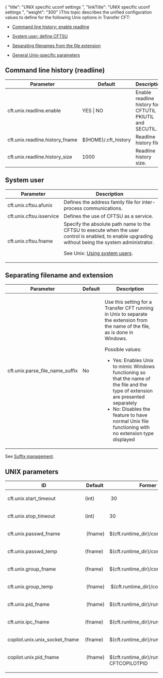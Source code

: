 {
    "title": "UNIX specific uconf settings ",
    "linkTitle": "UNIX specific uconf settings ",
    "weight": "300"
}This topic describes the unified configuration values to define for the following Unix options in Transfer CFT:

-   [Command line history: enable readline](#command)
-   [System user: define CFTSU](#system)
-   [Separating filenames from the file extension](#separat)
-   [General Unix-specific parameters](#unix)

## <span id="Command"></span>Command line history (readline)

<table cellspacing="0">
   <col/>
   <col/>
   <col/>
   <thead>
      <tr>
         <th>Parameter</th>
         <th>Default </th>
         <th>Description</th>
      </tr>
   </thead>
   <tbody>
      <tr>
         <td>cft.unix.readline.enable         </td>
         <td>YES | NO         </td>
         <td>Enable readline history for CFTUTIL PKIUTIL and SECUTIL.         </td>
      </tr>
      <tr>
         <td>cft.unix.readline.history_fname         </td>
         <td>$(HOME)/.cft_history         </td>
         <td>Readline history file.         </td>
      </tr>
      <tr>
         <td>cft.unix.readline.history_size         </td>
         <td>1000         </td>
         <td>Readline history size.         </td>
      </tr>
   </tbody>
</table>

## <span id="System"></span>System user

<table cellspacing="0">
   <col/>
   <col/>
   <thead>
      <tr>
         <th>Parameter</th>
         <th>Description</th>
      </tr>
   </thead>
   <tbody>
      <tr>
         <td>cft.unix.cftsu.afunix         </td>
         <td>Defines the address family file for inter-process communications.         </td>
      </tr>
      <tr>
         <td>cft.unix.cftsu.isservice         </td>
         <td>Defines the use of CFTSU as a service.         </td>
      </tr>
      <tr>
         <td>cft.unix.cftsu.fname          </td>
         <td>Specify the absolute path name to the CFTSU  to execute when the user control is enabled, to enable upgrading without being the system administrator.            <p>See Unix: <a href="../t_adding_system_user_unix">Using system users</a>.</p>         </td>
      </tr>
   </tbody>
</table>

## <span id="Separat"></span> Separating filename and extension

<table cellspacing="0">
   <col/>
   <col/>
   <col/>
   <thead>
      <tr>
         <th>Parameter</th>
         <th>Default</th>
         <th>Description</th>
      </tr>
   </thead>
   <tbody>
      <tr>
         <td>cft.unix.parse_file_name_suffix         </td>
         <td>No          </td>
         <td>
            <p>Use this setting for a  <span>Transfer CFT</span> running in Unix to separate the extension from the name of the file, as is done in Windows.</p>
            <p>Possible values:</p>
            <ul>
               <li>Yes: Enables Unix to mimic Windows functioning so that the name of the file and the type of extension are presented separately               </li>
               <li>No: Disables the feature to have normal Unix file functioning with no extension type displayed               </li>
            </ul>
         </td>
      </tr>
   </tbody>
</table>

See [Suffix management](../suffix_management).

## <span id="UNIX"></span>UNIX parameters

<table cellspacing="0">
   <col/>
   <col/>
   <col/>
   <thead>
      <tr>
         <th>ID</th>
         <th>Default</th>
         <th>Former value</th>
      </tr>
   </thead>
      <tr valign="top">
         <td colspan="1" rowspan="1" width="33.333%">
            <p>cft.unix.start_timeout
  </p>
         </td>
         <td colspan="1" rowspan="1" width="33.333%">
            <p>(int) </p>
         </td>
         <td colspan="1" rowspan="1" width="33.333%">
            <p> 30 </p>
         </td>
      </tr>
      <tr valign="top">
         <td colspan="1" rowspan="1" width="33.333%">
            <p>cft.unix.stop_timeout</p>
         </td>
         <td colspan="1" rowspan="1" width="33.333%">
            <p>(int) </p>
         </td>
         <td colspan="1" rowspan="1" width="33.333%">
            <p>30 </p>
         </td>
      </tr>
      <tr valign="top">
         <td colspan="1" rowspan="1" width="33.333%">
            <p>cft.unix.passwd_fname</p>
         </td>
         <td colspan="1" rowspan="1" width="33.333%">
            <p> (fname)
 </p>
         </td>
         <td colspan="1" rowspan="1" width="33.333%">
            <p>$(cft.runtime_dir)/conf/passwd </p>
         </td>
      </tr>
      <tr valign="top">
         <td colspan="1" rowspan="1" width="33.333%">
            <p>cft.unix.passwd_temp   </p>
         </td>
         <td colspan="1" rowspan="1" width="33.333%">
            <p>(fname) </p>
         </td>
         <td colspan="1" rowspan="1" width="33.333%">
            <p>$(cft.runtime_dir)/conf/passwdXXXXXX </p>
         </td>
      </tr>
      <tr valign="top">
         <td colspan="1" rowspan="1" width="33.333%">
            <p>cft.unix.group_fname</p>
         </td>
         <td colspan="1" rowspan="1" width="33.333%">
            <p>(fname)</p>
         </td>
         <td colspan="1" rowspan="1" width="33.333%">
            <p>$(cft.runtime_dir)/conf/group </p>
         </td>
      </tr>
      <tr valign="top">
         <td colspan="1" rowspan="1" width="33.333%">
            <p>cft.unix.group_temp</p>
         </td>
         <td colspan="1" rowspan="1" width="33.333%">
            <p> (fname)</p>
         </td>
         <td colspan="1" rowspan="1" width="33.333%">
            <p> $(cft.runtime_dir)/conf/groupXXXXXX 
 </p>
         </td>
      </tr>
      <tr valign="top">
         <td colspan="1" rowspan="1" width="33.333%">
            <p>cft.unix.pid_fname</p>
         </td>
         <td colspan="1" rowspan="1" width="33.333%">
            <p> (fname)</p>
         </td>
         <td colspan="1" rowspan="1" width="33.333%">
            <p>$(cft.runtime_dir)/run/cft.pid </p>
         </td>
      </tr>
      <tr valign="top">
         <td colspan="1" rowspan="1" width="33.333%">
            <p>cft.unix.ipc_fname </p>
         </td>
         <td colspan="1" rowspan="1" width="33.333%">
            <p>(fname) </p>
         </td>
         <td colspan="1" rowspan="1" width="33.333%">
            <p>$(cft.runtime_dir)/run/cft.ipc </p>
         </td>
      </tr>
      <tr valign="top">
         <td colspan="1" rowspan="1" width="33.333%">
            <p>copilot.unix.unix_socket_fname </p>
         </td>
         <td colspan="1" rowspan="1" width="33.333%">
            <p>(fname)</p>
         </td>
         <td colspan="1" rowspan="1" width="33.333%">
            <p>$(cft.runtime_dir)/run/S_COPSMNGFW </p>
         </td>
      </tr>
      <tr valign="top">
         <td colspan="1" rowspan="1" width="33.333%">
            <p>copilot.unix.pid_fname</p>
         </td>
         <td colspan="1" rowspan="1" width="33.333%">
            <p> (fname)</p>
         </td>
         <td colspan="1" rowspan="1" width="33.333%">
            <p>$(cft.runtime_dir)/run/copilot.pid CFTCOPILOTPID</p>
         </td>
      </tr>
</table>
